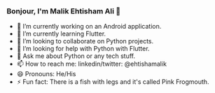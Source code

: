 ### Bonjour, I'm Malik Ehtisham Ali 👋


- 🔭 I’m currently working on an Android application.
- 🌱 I’m currently learning Flutter.
- 👯 I’m looking to collaborate on Python projects.
- 🤔 I’m looking for help with Python with Flutter.
- 💬 Ask me about Python or any tech stuff.
- 📫 How to reach me: linkedin/twitter: @ehtishamalik
- 😄 Pronouns: He/His
- ⚡ Fun fact: There is a fish with legs and it's called Pink Frogmouth.
